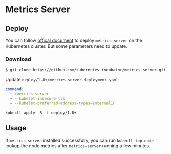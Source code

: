 # Metrics Server


## Deploy

You can follow [offical document](https://github.com/kubernetes-incubator/metrics-server#deployment) to deploy `metrics-server` on the Kubernetes cluster. But some parameters need to update.

### Download

```sh
$ git clone https://github.com/kubernetes-incubator/metrics-server.git
```

Update `deploy/1.8+/metrics-server-deployment.yaml`:

```yaml
command:
  - /metrics-server
  - --kubelet-insecure-tls
  - --kubelet-preferred-address-types=InternalIP
```

`kubectl apply -R -f deploy/1.8+`

## Usage

If `metrics-server` installed successfully, you can run `kubectl top node` lookup the node metrics after `metrics-server` running a few minutes.
